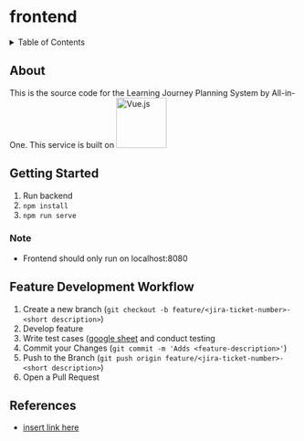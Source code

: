# frontend


<!-- TABLE OF CONTENTS -->
<details>
  <summary>Table of Contents</summary>
  <ol>
    <li><a href="#about">About</a></li>
    <li>
      <a href="#getting-started">Getting Started</a>
      <li><a href="#Note">Note</a></li>
    </li>
    <li><a href="#feature-development-workflow">Feature Development Workflow</a></li>
    <li><a href="#acknowledgments">Acknowledgments</a></li>
  </ol>
</details>


<!-- ABOUT THE PROJECT -->
## About
This is the source code for the Learning Journey Planning System by All-in-One. This service is built on <a href="https://vuejs.org/guide/introduction.html"><img src="https://www.kylontyner.com/_nuxt/uploads/b18740e-640.png" alt="Vue.js" width="88"/></a>

<!-- GETTING STARTED -->
## Getting Started
1. Run backend
2. ```npm install```
3. ```npm run serve```

### Note
- Frontend should only run on localhost:8080

<!-- DEVELOPMENT -->
## Feature Development Workflow
1. Create a new branch (`git checkout -b feature/<jira-ticket-number>-<short description>`)
2. Develop feature
3. Write test cases ([google sheet](https://docs.google.com/spreadsheets/d/12DZv0qPTjzCiT2h9GK3q3P-5mN9QKXGf4JCwhUdtY5w/edit#gid=0) and conduct testing
4. Commit your Changes (`git commit -m 'Adds <feature-description>'`)
5. Push to the Branch (`git push origin feature/<jira-ticket-number>-<short description>`)
6. Open a Pull Request


<!-- ACKNOWLEDGMENTS -->
## References

* [insert link here](https://insert-link-here)
